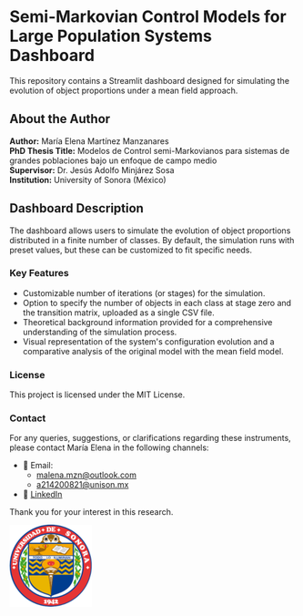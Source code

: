 # Semi-Markovian Control Models for Large Population Systems Dashboard

This repository contains a Streamlit dashboard designed for simulating the evolution of object proportions under a mean field approach. 

## About the Author
**Author:** María Elena Martínez Manzanares  
**PhD Thesis Title:** Modelos de Control semi-Markovianos para sistemas de grandes poblaciones bajo un enfoque de campo medio  
**Supervisor:** Dr. Jesús Adolfo Minjárez Sosa  
**Institution:** University of Sonora (México)

## Dashboard Description
The dashboard allows users to simulate the evolution of object proportions distributed in a finite number of classes. By default, the simulation runs with preset values, but these can be customized to fit specific needs.

### Key Features
* Customizable number of iterations (or stages) for the simulation.
* Option to specify the number of objects in each class at stage zero and the transition matrix, uploaded as a single CSV file.
* Theoretical background information provided for a comprehensive understanding of the simulation process.
* Visual representation of the system's configuration evolution and a comparative analysis of the original model with the mean field model.

### License
This project is licensed under the MIT License.

### Contact

For any queries, suggestions, or clarifications regarding these instruments, please contact María Elena in the following channels:

- 📧 Email: 
  - malena.mzn@outlook.com
  - a214200821@unison.mx
- 🔗 [LinkedIn](https://www.linkedin.com/in/malenamanzanares/)

Thank you for your interest in this research.

![](https://raw.githubusercontent.com/Maleniski/repositorio_imagenes/main/img_distribuciones-muestrales-PT-UNADM/logo-unison.png)
